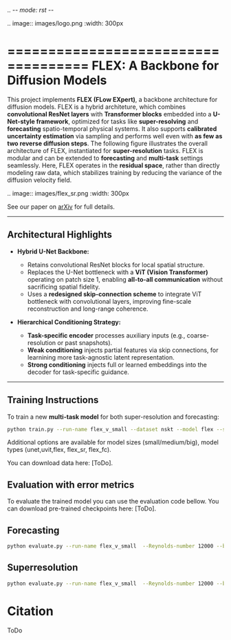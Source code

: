 .. -*- mode: rst -*-

.. image:: images/logo.png
    :width: 300px

====================================
FLEX: A Backbone for Diffusion Models
====================================

This project implements **FLEX (FLow EXpert)**, a backbone architecture for diffusion models. FLEX is a hybrid architeture, which combines **convolutional ResNet layers** with **Transformer blocks** embedded into a **U-Net-style framework**, optimized for tasks like **super-resolving** and **forecasting** spatio-temporal physical systems. It also supports **calibrated uncertainty estimation** via sampling and performs well even with **as few as two reverse diffusion steps**. The following figure illustrates the overall architecture of FLEX, instantiated for **super-resolution** tasks. FLEX is modular and can be extended to **forecasting** and **multi-task** settings seamlessly. Here, FLEX operates in the **residual space**, rather than directly modeling raw data, which stabilizes training by reducing the variance of the diffusion velocity field.

.. image:: images/flex_sr.png
    :width: 300px

See our paper on [arXiv](https://arxiv.org/abs/xxxx.xxxxx) for full details.

---------------------------
Architectural Highlights
---------------------------

- **Hybrid U-Net Backbone:**
  - Retains convolutional ResNet blocks for local spatial structure.
  - Replaces the U-Net bottleneck with a **ViT (Vision Transformer)** operating on patch size 1, enabling **all-to-all communication** without sacrificing spatial fidelity.
  - Uses a **redesigned skip-connection scheme** to integrate ViT bottleneck with convolutional layers, improving fine-scale reconstruction and long-range coherence.

- **Hierarchical Conditioning Strategy:**
  - **Task-specific encoder** processes auxiliary inputs (e.g., coarse-resolution or past snapshots).
  - **Weak conditioning** injects partial features via skip connections, for learnining more task-agnostic latent representation.
  - **Strong conditioning** injects full or learned embeddings into the decoder for task-specific guidance.


-----------------------------
Training Instructions
-----------------------------

To train a new **multi-task model** for both super-resolution and forecasting:

```bash
python train.py --run-name flex_v_small --dataset nskt --model flex --size small [--multi-node] --data-dir PATH/TO/DATASET
```

Additional options are available for model sizes (small/medium/big), model types (unet,uvit,flex, flex_sr, flex_fc).

You can download data here: [ToDo].


## Evaluation with error metrics

To evaluate the trained model you can use the evaluation code bellow. You can download pre-trained checkpoints here: [ToDo].

## Forecasting

```bash
python evaluate.py --run-name flex_v_small  --Reynolds-number 12000 --batch-size 32  --horizon 10  --diffusion-steps 2 --model flex  --ensemb-size 1 --size small
```

## Superresolution

```bash
python evaluate.py --run-name flex_v_small  --Reynolds-number 12000 --batch-size 32  --diffusion-steps 2 --model flex  --ensemb-size 1 --size small --superres
```


# Citation

ToDo